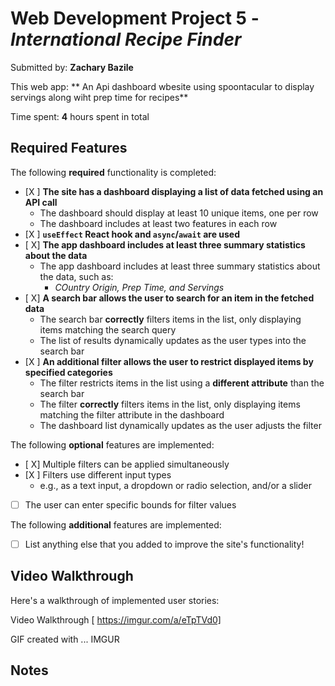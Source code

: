 # Web Development Project 5 - *International Recipe Finder*

Submitted by: **Zachary Bazile**

This web app: ** An Api dashboard wbesite using spoontacular to display servings along wiht prep time for recipes**

Time spent: **4** hours spent in total

## Required Features

The following **required** functionality is completed:

- [X ] **The site has a dashboard displaying a list of data fetched using an API call**
  - The dashboard should display at least 10 unique items, one per row
  - The dashboard includes at least two features in each row
- [X ] **`useEffect` React hook and `async`/`await` are used**
- [ X] **The app dashboard includes at least three summary statistics about the data** 
  - The app dashboard includes at least three summary statistics about the data, such as:
    - *COuntry Origin, Prep Time, and Servings*
- [ X] **A search bar allows the user to search for an item in the fetched data**
  - The search bar **correctly** filters items in the list, only displaying items matching the search query
  - The list of results dynamically updates as the user types into the search bar
- [X ] **An additional filter allows the user to restrict displayed items by specified categories**
  - The filter restricts items in the list using a **different attribute** than the search bar 
  - The filter **correctly** filters items in the list, only displaying items matching the filter attribute in the dashboard
  - The dashboard list dynamically updates as the user adjusts the filter

The following **optional** features are implemented:

- [ X] Multiple filters can be applied simultaneously
- [X ] Filters use different input types
  - e.g., as a text input, a dropdown or radio selection, and/or a slider
- [ ] The user can enter specific bounds for filter values

The following **additional** features are implemented:

* [ ] List anything else that you added to improve the site's functionality!

## Video Walkthrough

Here's a walkthrough of implemented user stories:

 Video Walkthrough [ https://imgur.com/a/eTpTVd0] 

<!-- Replace this with whatever GIF tool you used! -->
GIF created with ...  IMGUR
<!-- Recommended tools:
[Kap](https://getkap.co/) for macOS
[ScreenToGif](https://www.screentogif.com/) for Windows
[peek](https://github.com/phw/peek) for Linux. -->

## Notes
